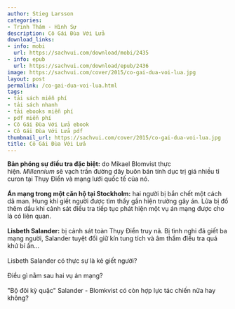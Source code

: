 ```yaml
---
author: Stieg Larsson
categories:
- Trinh Thám - Hình Sự
description: Cô Gái Đùa Với Lửa
download_links:
- info: mobi
  url: https://sachvui.com/download/mobi/2435
- info: epub
  url: https://sachvui.com/download/epub/2436
image: https://sachvui.com/cover/2015/co-gai-dua-voi-lua.jpg
layout: post
permalink: /co-gai-dua-voi-lua.html
tags:
- tải sách miễn phí
- tải sách nhanh
- tải ebooks miễn phí
- pdf miễn phí
- Cô Gái Đùa Với Lửa ebook
- Cô Gái Đùa Với Lửa pdf
thumbnail_url: https://sachvui.com/cover/2015/co-gai-dua-voi-lua.jpg
title: Cô Gái Đùa Với Lửa
---
```


 <div class="item-desc text-justify"> <p><strong>Bản phóng sự điều tra đặc biệt:</strong> do Mikael Blomvist thực hiện. <em>Millennium</em> sẽ vạch trần đường dây buôn bán tính dục trị giá nhiều tỉ curon tại Thụy Điển và mạng lưới quốc tế của nó. <br><br><strong>Án mạng trong một căn hộ tại Stockholm:</strong> hai người bị bắn chết một cách dã man. Hung khí giết người được tìm thấy gần hiện trường gây án. Lửa bị đổ thêm dầu khi cảnh sát điều tra tiếp tục phát hiện một vụ án mạng được cho là có liên quan. <br><br><strong>Lisbeth Salander:</strong> bị cảnh sát toàn Thụy Điển truy nã. Bị tình nghi đã giết ba mạng người, Salander tuyệt đối giữ kín tung tích và âm thầm điều tra quá khứ bí ẩn... <br><br>Lisbeth Salander có thực sự là kẻ giết người? <br><br>Điều gì nằm sau hai vụ án mạng? <br><br>"Bộ đôi kỳ quặc" Salander - Blomkvist có còn hợp lực tác chiến nữa hay không? </p> </div>